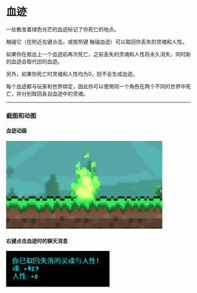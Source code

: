 ﻿# 血迹

一处散发着绿色光芒的血迹标记了你死亡的地点。

触碰它（在附近右键点击，或按热键 触碰血迹）可以取回你丢失的灵魂和人性。

如果你在抵达上一个血迹前再次死亡，之前丢失的灵魂和人性将永久消失，同时新的血迹会取代旧的血迹。

另外，如果你死亡时灵魂和人性均为0，则不会生成血迹。

每个血迹都与玩家和世界绑定，因此你可以使用同一个角色在两个不同的世界中死亡，并分别取回各自血迹中的灵魂。

---

### 截图和动图

#### 血迹动画
![](gifs/BloodstainSprite.gif)

#### 右键点击血迹时的聊天消息
![](images/BloodstainMessage_ZH.png)

